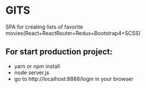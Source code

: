 # GITS
SPA for creating lists of favorite movies(React+ReactRouter+Redux+Bootstrap4+SCSS)


## For start production project:
- yarn or npm install
- node server.js
- go to http://localhost:8888/login  in your browser
